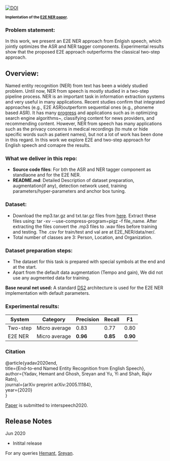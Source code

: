 [![DOI](https://zenodo.org/badge/DOI/10.5281/zenodo.3893954.svg)](https://doi.org/10.5281/zenodo.3893954)

<sub> **Implentation of the [E2E NER paper](https://arxiv.org/abs/2005.11184).**</sub> <br/>


### Problem statement:
In this work, we present an E2E NER approach from Enlgish speech, which jointly optimizes the ASR and NER tagger components. Experimental results show that the proposed E2E approach outperforms  the  classical  two-step  approach. 

## Overview:
Named entity recognition (NER) from text has been a widely studied problem. Until now, NER from speech is mostly studied in a two-step pipeline process. NER is an important task in information extraction systems and very useful in many applications. Recent studies confirm that integrated approaches (e.g., E2E ASR)outperform sequential ones (e.g., phoneme based ASR). It has many [progress](https://nlp.cs.nyu.edu/sekine/papers/li07.pdf) and applications such as in optimizing search engine algorithms~, classifying content for news providers, and recommending content. However, NER from speech has many applications such as the privacy concerns in medical recordings (to mute or hide specific words such as patient names), but not a lot of work has been done in this regard. In this work we explore E2E and two-step approach for English speech and comapre the results.

### What we deliver in this repo:
* **Source code files**: For bth the ASR and NER tagger component as standlaone and for the E2E NER.
* **README.md**: Detailed Description of dataset preparation, augmentation(if any), detection network used, training
parameters/hyper-parameters and anchor box tuning.

### Dataset: 
* Download the mp3.tar.gz and txt.tar.gz files from [here](https://doi.org/10.5281/zenodo.3893954). Extract these files using: tar -xv --use-compress-program=pigz -f file_name. After extracting the files convert the .mp3 files to .wav files before training and testing. The .csv for train/test and val are at E2E_NER/data/ner/.
* Total number of classes are 3: Person, Location, and Organization. 

### Dataset preparation steps:
* The dataset for this task is prepared with special symbols at the end and at the start.
* Apart from the default data augmentation (Tempo and gain), We did not use any augmented data for training. <br/>

**Base neural net used:** A standard [DS2]("https://arxiv.org/pdf/1512.02595.pdf") architecture is used for the E2E NER implementation with default parameters.

### Experimental results: <br/>
| System   | Category     | Precision | Recall | F1     |
| -------- | ------------ | --------- | ------ | ------ |
| Two-step |Micro average | 0.83      |0.77    |0.80    |
| E2E NER  |Micro average | **0.96**  |**0.85**|**0.90**|

### Citation

@article{yadav2020end,<br/>
  title={End-to-end Named Entity Recognition from English Speech},<br/>
  author={Yadav, Hemant and Ghosh, Sreyan and Yu, Yi and Shah, Rajiv Ratn},<br/>
  journal={arXiv preprint arXiv:2005.11184},<br/>
  year={2020}<br/>
}<br/>

[Paper](https://arxiv.org/abs/2005.11184) is submitted to interspeech2020.

## Release Notes
Jun 2020
* Initital release

For any queries [Hemant](raotnameh@gmail.com), [Sreyan](gsreyan@gmail.com).
